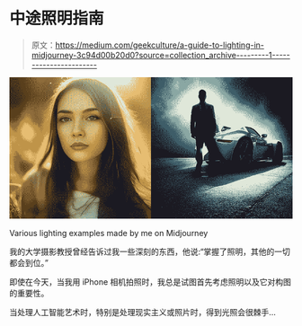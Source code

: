 # 中途照明指南

> 原文：<https://medium.com/geekculture/a-guide-to-lighting-in-midjourney-3c94d00b20d0?source=collection_archive---------1----------------------->

![](img/107f12e771295d5e5167e6582ec4d7ba.png)

Various lighting examples made by me on Midjourney

我的大学摄影教授曾经告诉过我一些深刻的东西，他说:“掌握了照明，其他的一切都会到位。”

即使在今天，当我用 iPhone 相机拍照时，我总是试图首先考虑照明以及它对构图的重要性。

当处理人工智能艺术时，特别是处理现实主义或照片时，得到光照会很棘手…